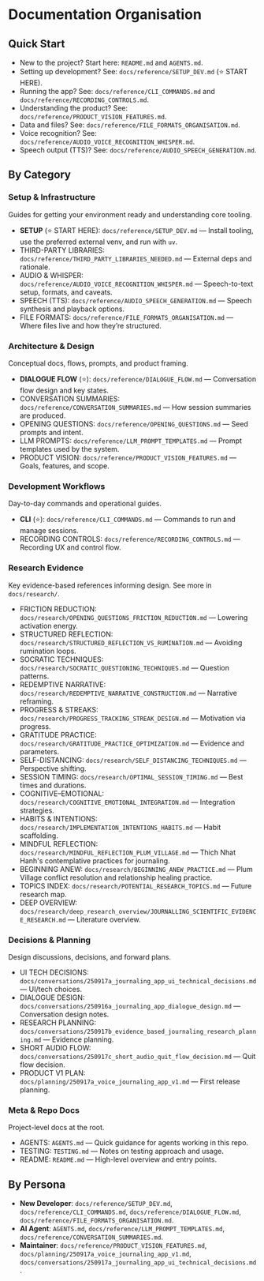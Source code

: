 # Documentation Organisation

## Quick Start

- New to the project? Start here: `README.md` and `AGENTS.md`.
- Setting up development? See: `docs/reference/SETUP_DEV.md` (⭐ START HERE).
- Running the app? See: `docs/reference/CLI_COMMANDS.md` and `docs/reference/RECORDING_CONTROLS.md`.
- Understanding the product? See: `docs/reference/PRODUCT_VISION_FEATURES.md`.
- Data and files? See: `docs/reference/FILE_FORMATS_ORGANISATION.md`.
- Voice recognition? See: `docs/reference/AUDIO_VOICE_RECOGNITION_WHISPER.md`.
- Speech output (TTS)? See: `docs/reference/AUDIO_SPEECH_GENERATION.md`.

## By Category

### Setup & Infrastructure
Guides for getting your environment ready and understanding core tooling.

- **SETUP** (⭐ START HERE): `docs/reference/SETUP_DEV.md` — Install tooling, use the preferred external venv, and run with `uv`.
- THIRD-PARTY LIBRARIES: `docs/reference/THIRD_PARTY_LIBRARIES_NEEDED.md` — External deps and rationale.
- AUDIO & WHISPER: `docs/reference/AUDIO_VOICE_RECOGNITION_WHISPER.md` — Speech-to-text setup, formats, and caveats.
- SPEECH (TTS): `docs/reference/AUDIO_SPEECH_GENERATION.md` — Speech synthesis and playback options.
- FILE FORMATS: `docs/reference/FILE_FORMATS_ORGANISATION.md` — Where files live and how they’re structured.

### Architecture & Design
Conceptual docs, flows, prompts, and product framing.

- **DIALOGUE FLOW** (⭐): `docs/reference/DIALOGUE_FLOW.md` — Conversation flow design and key states.
- CONVERSATION SUMMARIES: `docs/reference/CONVERSATION_SUMMARIES.md` — How session summaries are produced.
- OPENING QUESTIONS: `docs/reference/OPENING_QUESTIONS.md` — Seed prompts and intent.
- LLM PROMPTS: `docs/reference/LLM_PROMPT_TEMPLATES.md` — Prompt templates used by the system.
- PRODUCT VISION: `docs/reference/PRODUCT_VISION_FEATURES.md` — Goals, features, and scope.

### Development Workflows
Day-to-day commands and operational guides.

- **CLI** (⭐): `docs/reference/CLI_COMMANDS.md` — Commands to run and manage sessions.
- RECORDING CONTROLS: `docs/reference/RECORDING_CONTROLS.md` — Recording UX and control flow.

### Research Evidence
Key evidence-based references informing design. See more in `docs/research/`.

- FRICTION REDUCTION: `docs/research/OPENING_QUESTIONS_FRICTION_REDUCTION.md` — Lowering activation energy.
- STRUCTURED REFLECTION: `docs/research/STRUCTURED_REFLECTION_VS_RUMINATION.md` — Avoiding rumination loops.
- SOCRATIC TECHNIQUES: `docs/research/SOCRATIC_QUESTIONING_TECHNIQUES.md` — Question patterns.
- REDEMPTIVE NARRATIVE: `docs/research/REDEMPTIVE_NARRATIVE_CONSTRUCTION.md` — Narrative reframing.
- PROGRESS & STREAKS: `docs/research/PROGRESS_TRACKING_STREAK_DESIGN.md` — Motivation via progress.
- GRATITUDE PRACTICE: `docs/research/GRATITUDE_PRACTICE_OPTIMIZATION.md` — Evidence and parameters.
- SELF-DISTANCING: `docs/research/SELF_DISTANCING_TECHNIQUES.md` — Perspective shifting.
- SESSION TIMING: `docs/research/OPTIMAL_SESSION_TIMING.md` — Best times and durations.
- COGNITIVE–EMOTIONAL: `docs/research/COGNITIVE_EMOTIONAL_INTEGRATION.md` — Integration strategies.
- HABITS & INTENTIONS: `docs/research/IMPLEMENTATION_INTENTIONS_HABITS.md` — Habit scaffolding.
- MINDFUL REFLECTION: `docs/research/MINDFUL_REFLECTION_PLUM_VILLAGE.md` — Thich Nhat Hanh's contemplative practices for journaling.
- BEGINNING ANEW: `docs/research/BEGINNING_ANEW_PRACTICE.md` — Plum Village conflict resolution and relationship healing practice.
- TOPICS INDEX: `docs/research/POTENTIAL_RESEARCH_TOPICS.md` — Future research map.
- DEEP OVERVIEW: `docs/research/deep_research_overview/JOURNALLING_SCIENTIFIC_EVIDENCE_RESEARCH.md` — Literature overview.

### Decisions & Planning
Design discussions, decisions, and forward plans.

- UI TECH DECISIONS: `docs/conversations/250917a_journaling_app_ui_technical_decisions.md` — UI/tech choices.
- DIALOGUE DESIGN: `docs/conversations/250916a_journaling_app_dialogue_design.md` — Conversation design notes.
- RESEARCH PLANNING: `docs/conversations/250917b_evidence_based_journaling_research_planning.md` — Evidence planning.
- SHORT AUDIO FLOW: `docs/conversations/250917c_short_audio_quit_flow_decision.md` — Quit flow decision.
- PRODUCT V1 PLAN: `docs/planning/250917a_voice_journaling_app_v1.md` — First release planning.

### Meta & Repo Docs
Project-level docs at the root.

- AGENTS: `AGENTS.md` — Quick guidance for agents working in this repo.
- TESTING: `TESTING.md` — Notes on testing approach and usage.
- README: `README.md` — High-level overview and entry points.

## By Persona

- **New Developer**: `docs/reference/SETUP_DEV.md`, `docs/reference/CLI_COMMANDS.md`, `docs/reference/DIALOGUE_FLOW.md`, `docs/reference/FILE_FORMATS_ORGANISATION.md`.
- **AI Agent**: `AGENTS.md`, `docs/reference/LLM_PROMPT_TEMPLATES.md`, `docs/reference/CONVERSATION_SUMMARIES.md`.
- **Maintainer**: `docs/reference/PRODUCT_VISION_FEATURES.md`, `docs/planning/250917a_voice_journaling_app_v1.md`, `docs/conversations/250917a_journaling_app_ui_technical_decisions.md`.


